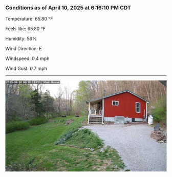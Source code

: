 ### Conditions as of April 10, 2025 at 6:16:10 PM CDT 

Temperature: 65.80 &deg;F

Feels like: 65.80 &deg;F

Humidity: 56%

Wind Direction: E

Windspeed: 0.4 mph

Wind Gust: 0.7 mph

---

<img src="./images/latest.jpeg"/>

